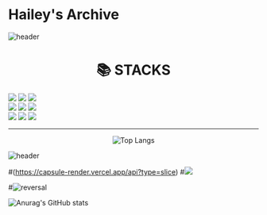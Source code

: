 # Hailey's Archive

![header](https://capsule-render.vercel.app/api?type=waving&color=gradient&height=120&animation=fadeIn&section=footer&text=🚗🚘🚛&fontAlign=70)
<div align=center><h1>📚 STACKS</h1></div>

<div align> 
  <img src="https://img.shields.io/badge/java-007396?style=for-the-badge&logo=java&logoColor=white"> 
  <img src="https://img.shields.io/badge/c++-00599C?style=for-the-badge&logo=c%2B%2B&logoColor=white">
  <img src="https://img.shields.io/badge/python-3776AB?style=for-the-badge&logo=python&logoColor=white"> 
  <br>  
  <img src="https://img.shields.io/badge/html5-E34F26?style=for-the-badge&logo=html5&logoColor=white"> 
  <img src="https://img.shields.io/badge/css-1572B6?style=for-the-badge&logo=css3&logoColor=white"> 
   <img src="https://img.shields.io/badge/flask-000000?style=for-the-badge&logo=flask&logoColor=white">
  <br>
  <img src="https://img.shields.io/badge/mysql-4479A1?style=for-the-badge&logo=mysql&logoColor=white">  
  <img src="https://img.shields.io/badge/mongoDB-47A248?style=for-the-badge&logo=MongoDB&logoColor=white">
  <img src="https://img.shields.io/badge/firebase-FFCA28?style=for-the-badge&logo=firebase&logoColor=white">
  
  <br>
<hr>
<center>
 


![Top Langs](https://github-readme-stats.vercel.app/api/top-langs/?username=heejjj&layout=compact&theme=white)

</center>

</div>



![header](https://capsule-render.vercel.app/api?type=rect&text=RECT&fontAlign=30&fontSize=30&desc=Use%20theme&descAlign=60&descAlignY=50&theme=radical)

#(https://capsule-render.vercel.app/api?type=slice)
#<img src="https://capsule-render.vercel.app/api?type=wave&color=auto&height=300&section=header&text=capsule%20render&fontSize=90" />

#![reversal](https://capsule-render.vercel.app/api?#type=rect&text=RECT&fontAlign=30&fontSize=30&desc=Use%20theme&descAlign=60&descAlignY=50&theme=radical)

![Anurag's GitHub stats](https://github-readme-stats.vercel.app/api?username=heejjj&show_icons=true&theme=radical)
